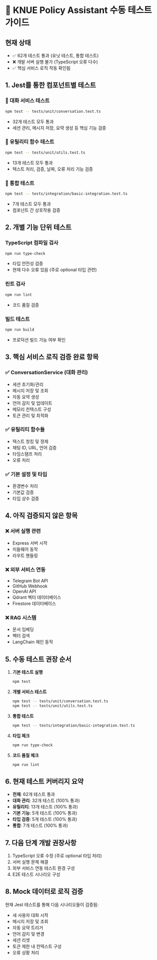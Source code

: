# 🧪 KNUE Policy Assistant 수동 테스트 가이드

## 현재 상태
- ✅ 62개 테스트 통과 (유닛 테스트, 통합 테스트)
- ❌ 개발 서버 실행 불가 (TypeScript 오류 다수)
- ✅ 핵심 서비스 로직 작동 확인됨

## 1. Jest를 통한 컴포넌트별 테스트

### 📝 대화 서비스 테스트
```bash
npm test -- tests/unit/conversation.test.ts
```
- 32개 테스트 모두 통과
- 세션 관리, 메시지 저장, 요약 생성 등 핵심 기능 검증

### 🔧 유틸리티 함수 테스트
```bash
npm test -- tests/unit/utils.test.ts
```
- 13개 테스트 모두 통과
- 텍스트 처리, 검증, 날짜, 오류 처리 기능 검증

### 🧩 통합 테스트
```bash
npm test -- tests/integration/basic-integration.test.ts
```
- 7개 테스트 모두 통과
- 컴포넌트 간 상호작용 검증

## 2. 개별 기능 단위 테스트

### TypeScript 컴파일 검사
```bash
npm run type-check
```
- 타입 안전성 검증
- 현재 다수 오류 있음 (주로 optional 타입 관련)

### 린트 검사
```bash
npm run lint
```
- 코드 품질 검증

### 빌드 테스트
```bash
npm run build
```
- 프로덕션 빌드 가능 여부 확인

## 3. 핵심 서비스 로직 검증 완료 항목

### ✅ ConversationService (대화 관리)
- 세션 초기화/관리
- 메시지 저장 및 조회
- 자동 요약 생성
- 언어 감지 및 업데이트
- 메모리 컨텍스트 구성
- 토큰 관리 및 최적화

### ✅ 유틸리티 함수들
- 텍스트 청킹 및 정제
- 채팅 ID, URL, 언어 검증
- 타임스탬프 처리
- 오류 처리

### ✅ 기본 설정 및 타입
- 환경변수 처리
- 기본값 검증
- 타입 상수 검증

## 4. 아직 검증되지 않은 항목

### ❌ 서버 실행 관련
- Express 서버 시작
- 미들웨어 동작
- 라우트 핸들링

### ❌ 외부 서비스 연동
- Telegram Bot API
- GitHub Webhook
- OpenAI API
- Qdrant 벡터 데이터베이스
- Firestore 데이터베이스

### ❌ RAG 시스템
- 문서 임베딩
- 벡터 검색
- LangChain 체인 동작

## 5. 수동 테스트 권장 순서

1. **기본 테스트 실행**
   ```bash
   npm test
   ```

2. **개별 서비스 테스트**
   ```bash
   npm test -- tests/unit/conversation.test.ts
   npm test -- tests/unit/utils.test.ts
   ```

3. **통합 테스트**
   ```bash
   npm test -- tests/integration/basic-integration.test.ts
   ```

4. **타입 체크**
   ```bash
   npm run type-check
   ```

5. **코드 품질 체크**
   ```bash
   npm run lint
   ```

## 6. 현재 테스트 커버리지 요약

- **전체**: 62개 테스트 통과
- **대화 관리**: 32개 테스트 (100% 통과)
- **유틸리티**: 13개 테스트 (100% 통과)
- **기본 기능**: 5개 테스트 (100% 통과)
- **타입 검증**: 5개 테스트 (100% 통과)
- **통합**: 7개 테스트 (100% 통과)

## 7. 다음 단계 개발 권장사항

1. TypeScript 오류 수정 (주로 optional 타입 처리)
2. 서버 실행 문제 해결
3. 외부 서비스 연동 테스트 환경 구성
4. E2E 테스트 시나리오 구성

## 8. Mock 데이터로 로직 검증

현재 Jest 테스트를 통해 다음 시나리오들이 검증됨:
- 새 사용자 대화 시작
- 메시지 저장 및 조회
- 자동 요약 트리거
- 언어 감지 및 변경
- 세션 리셋
- 토큰 제한 내 컨텍스트 구성
- 오류 상황 처리